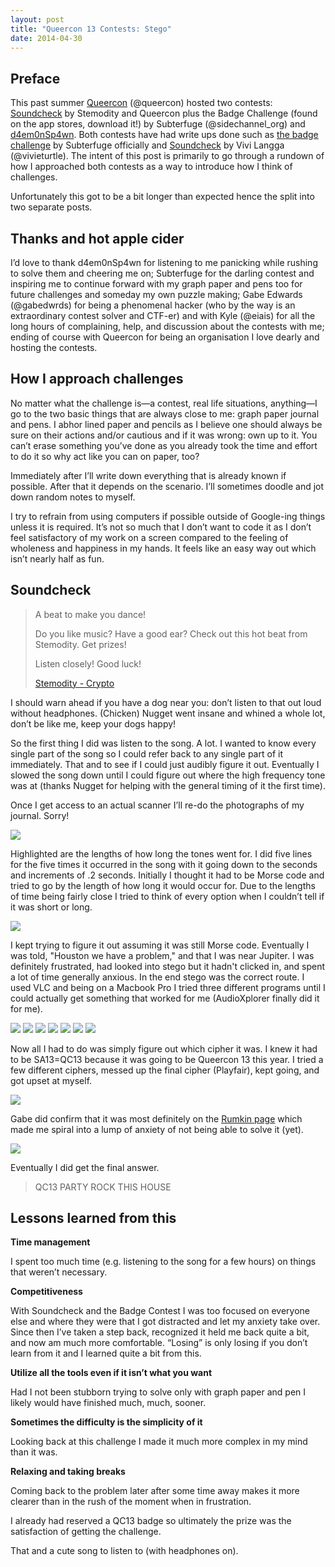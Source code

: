 ```yaml
---
layout: post
title: "Queercon 13 Contests: Stego"
date: 2014-04-30
---
```


  <h2>Preface</h2>

<p>This past summer <a href="https://www.queercon.org/">Queercon</a> (@queercon) hosted two contests: <a href="https://www.queercon.org/contests/2016/06/29/qc13-soundcheck/">Soundcheck</a> by Stemodity and Queercon plus the Badge Challenge (found on the app stores, download it!) by Subterfuge (@sidechannel_org) and <a href="@d4em0n">d4em0nSp4wn</a>. Both contests have had write ups done such as <a href="http://sub7erfuge.tumblr.com/post/150110594854/bsides-seattle-cipher-challenge-write-up">the badge challenge</a> by Subterfuge officially and <a href="http://blackmagicexploits.com/blog/ctf/stego/crypto/all/QC13-Soundcheck">Soundcheck</a> by Vivi Langga (@vivieturtle). The intent of this post is primarily to go through a rundown of how I approached both contests as a way to introduce how I think of challenges.</p>

<p>Unfortunately this got to be a bit longer than expected hence the split into two separate posts.</p>

<h2>Thanks and hot apple cider</h2>

<p>I’d love to thank d4em0nSp4wn for listening to me panicking while rushing to solve them and cheering me on; Subterfuge for the darling contest and inspiring me to continue forward with my graph paper and pens too for future challenges and someday my own puzzle making; Gabe Edwards (@gabedwrds) for being a phenomenal hacker (who by the way is an extraordinary contest solver and CTF-er) and with Kyle (@eiais) for all the long hours of complaining, help, and discussion about the contests with me; ending of course with Queercon for being an organisation I love dearly and hosting the contests.</p>

<h2>How I approach challenges</h2>

<p>No matter what the challenge is—a contest, real life situations, anything—I go to the two basic things that are always close to me: graph paper journal and pens. I abhor lined paper and pencils as I believe one should always be sure on their actions and/or cautious and if it was wrong: own up to it. You can’t erase something you’ve done as you already took the time and effort to do it so why act like you can on paper, too?</p>

<p>Immediately after I’ll write down everything that is already known if possible. After that it depends on the scenario. I’ll sometimes doodle and jot down random notes to myself.</p>

<p>I try to refrain from using computers if possible outside of Google-ing things unless it is required. It’s not so much that I don’t want to code it as I don’t feel satisfactory of my work on a screen compared to the feeling of wholeness and happiness in my hands. It feels like an easy way out which isn’t nearly half as fun.</p>

<h2>Soundcheck</h2>

<blockquote>
  <p>A beat to make you dance!</p>

  <p>Do you like music? Have a good ear? Check out this hot beat from Stemodity. Get prizes!</p>

  <p>Listen closely! Good luck!</p>

  <p><a href="https://soundcloud.com/stemodity/stemodity-crypto">Stemodity - Crypto</a></p>
</blockquote>

<p>I should warn ahead if you have a dog near you: don’t listen to that out loud without headphones. (Chicken) Nugget went insane and whined a whole lot, don’t be like me, keep your dogs happy!</p>

<p>So the first thing I did was listen to the song. A lot. I wanted to know every single part of the song so I could refer back to any single part of it immediately. That and to see if I could just audibly figure it out. Eventually I slowed the song down until I could figure out where the high frequency tone was at (thanks Nugget for helping with the general timing of it the first time).</p>

<p>Once I get access to an actual scanner I’ll re-do the photographs of my journal. Sorry!</p>

<p><img src="/images/soundcheck1.jpg" /></p>

<p>Highlighted are the lengths of how long the tones went for. I did five lines for the five times it occurred in the song with it going down to the seconds and increments of .2 seconds. Initially I thought it had to be Morse code and tried to go by the length of how long it would occur for. Due to the lengths of time being fairly close I tried to think of every option when I couldn’t tell if it was short or long.</p>

<p><img src="/images/soundcheck2.jpg" /></p>

<p>I kept trying to figure it out assuming it was still Morse code. Eventually I was told, "Houston we have a problem," and that I was near Jupiter. I was definitely frustrated, had looked into stego but it hadn't clicked in, and spent a lot of time generally anxious. In the end stego was the correct route. I used VLC and being on a Macbook Pro I tried three different programs until I could actually get something that worked for me (AudioXplorer finally did it for me).</p>

<p><img src="/images/stego7.png" />
<img src="/images/stego6.png" />
<img src="/images/stego1.png" />
<img src="/images/stego5.png" />
<img src="/images/stego2.png" />
<img src="/images/stego4.png" />
<img src="/images/stego3.png" /></p>

<p>Now all I had to do was simply figure out which cipher it was. I knew it had to be SA13=QC13 because it was going to be Queercon 13 this year. I tried a few different ciphers, messed up the final cipher (Playfair), kept going, and got upset at myself.</p>

<p><img src="/images/soundcheck3.jpg" /></p>

<p>Gabe did confirm that it was most definitely on the <a href="http://rumkin.com/tools/cipher/">Rumkin page</a> which made me spiral into a lump of anxiety of not being able to solve it (yet).</p>

<p><img src="/images/soundcheck4.jpg" /></p>

<p>Eventually I did get the final answer.</p>

<blockquote>
  <p>QC13 PARTY ROCK THIS HOUSE</p>
</blockquote>

<h2>Lessons learned from this</h2>

<p><b>Time management</b></p>

<p>I spent too much time (e.g. listening to the song for a few hours) on things that weren’t necessary.</p>

<p><b>Competitiveness</b></p>

<p>With Soundcheck and the Badge Contest I was too focused on everyone else and where they were that I got distracted and let my anxiety take over. Since then I’ve taken a step back, recognized it held me back quite a bit, and now am much more comfortable. “Losing” is only losing if you don’t learn from it and I learned quite a bit from this.</p>

<p><b>Utilize all the tools even if it isn’t what you want</b></p>

<p>Had I not been stubborn trying to solve only with graph paper and pen I likely would have finished much, much, sooner.</p>

<p><b>Sometimes the difficulty is the simplicity of it</b></p>

<p>Looking back at this challenge I made it much more complex in my mind than it was.</p>

<p><b>Relaxing and taking breaks</b></p>

<p>Coming back to the problem later after some time away makes it more clearer than in the rush of the moment when in frustration.</p>

<p>I already had reserved a QC13 badge so ultimately the prize was the satisfaction of getting the challenge.</p>

<p>That and a cute song to listen to (with headphones on).</p>
